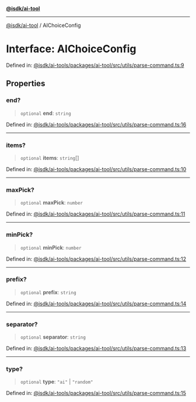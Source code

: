 [**@isdk/ai-tool**](../README.md)

***

[@isdk/ai-tool](../globals.md) / AIChoiceConfig

# Interface: AIChoiceConfig

Defined in: [@isdk/ai-tools/packages/ai-tool/src/utils/parse-command.ts:9](https://github.com/isdk/ai-tool.js/blob/4ebf370aaec9c78535cb40ffc19656d7bddcb145/src/utils/parse-command.ts#L9)

## Properties

### end?

> `optional` **end**: `string`

Defined in: [@isdk/ai-tools/packages/ai-tool/src/utils/parse-command.ts:16](https://github.com/isdk/ai-tool.js/blob/4ebf370aaec9c78535cb40ffc19656d7bddcb145/src/utils/parse-command.ts#L16)

***

### items?

> `optional` **items**: `string`[]

Defined in: [@isdk/ai-tools/packages/ai-tool/src/utils/parse-command.ts:10](https://github.com/isdk/ai-tool.js/blob/4ebf370aaec9c78535cb40ffc19656d7bddcb145/src/utils/parse-command.ts#L10)

***

### maxPick?

> `optional` **maxPick**: `number`

Defined in: [@isdk/ai-tools/packages/ai-tool/src/utils/parse-command.ts:11](https://github.com/isdk/ai-tool.js/blob/4ebf370aaec9c78535cb40ffc19656d7bddcb145/src/utils/parse-command.ts#L11)

***

### minPick?

> `optional` **minPick**: `number`

Defined in: [@isdk/ai-tools/packages/ai-tool/src/utils/parse-command.ts:12](https://github.com/isdk/ai-tool.js/blob/4ebf370aaec9c78535cb40ffc19656d7bddcb145/src/utils/parse-command.ts#L12)

***

### prefix?

> `optional` **prefix**: `string`

Defined in: [@isdk/ai-tools/packages/ai-tool/src/utils/parse-command.ts:14](https://github.com/isdk/ai-tool.js/blob/4ebf370aaec9c78535cb40ffc19656d7bddcb145/src/utils/parse-command.ts#L14)

***

### separator?

> `optional` **separator**: `string`

Defined in: [@isdk/ai-tools/packages/ai-tool/src/utils/parse-command.ts:13](https://github.com/isdk/ai-tool.js/blob/4ebf370aaec9c78535cb40ffc19656d7bddcb145/src/utils/parse-command.ts#L13)

***

### type?

> `optional` **type**: `"ai"` \| `"random"`

Defined in: [@isdk/ai-tools/packages/ai-tool/src/utils/parse-command.ts:15](https://github.com/isdk/ai-tool.js/blob/4ebf370aaec9c78535cb40ffc19656d7bddcb145/src/utils/parse-command.ts#L15)

